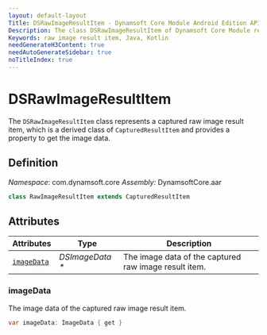 ```yaml
---
layout: default-layout
Title: DSRawImageResultItem - Dynamsoft Core Module Android Edition API Reference
Description: The class DSRawImageResultItem of Dynamsoft Core Module represents a captured raw image result item, which provides an property to get the image data.
Keywords: raw image result item, Java, Kotlin
needGenerateH3Content: true
needAutoGenerateSidebar: true
noTitleIndex: true
---
```


# DSRawImageResultItem

The `DSRawImageResultItem` class represents a captured raw image result item, which is a derived class of `CapturedResultItem` and provides a property to get the image data.

## Definition

*Namespace*: com.dynamsoft.core
*Assembly:* DynamsoftCore.aar

```java
class RawImageResultItem extends CapturedResultItem
```

## Attributes

| Attributes | Type | Description |
| ---------- | ---- | ----------- |
| [`imageData`](#imagedata) | *DSImageData \** | The image data of the captured raw image result item. |

### imageData

The image data of the captured raw image result item.

```java
var imageData: ImageData { get }
```
